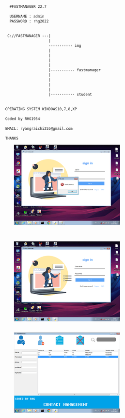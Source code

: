              #FASTMANAGER 22.7

             USERNAME : admin
             PASSWORD : rhg2022


            C://FASTMANAGER ---|
                               |
                               ----------- img 
                               |
                               |
                               |
                               |
                               |----------- fastmanager
                               |
                               |
                               |
                               |
                               |----------- student 
                
                
           OPERATING SYSTEM WINDOWS10,7,8,XP
           
           Coded by RHG1954 
           
           EMAIL: ryangraichi255@gmail.com
           
           THANKS
        
&nbsp;&nbsp;&nbsp;&nbsp;&nbsp;&nbsp;&nbsp;&nbsp;&nbsp;&nbsp;&nbsp;&nbsp;&nbsp;&nbsp;&nbsp;&nbsp;&nbsp;&nbsp;&nbsp;&nbsp;<img src="https://github.com/RHG1954/fastmanager/blob/main/UPLOAD/Untitled2.png" width="350" >
<br><br><br><br>
&nbsp;&nbsp;&nbsp;&nbsp;&nbsp;&nbsp;&nbsp;&nbsp;&nbsp;&nbsp;&nbsp;&nbsp;&nbsp;&nbsp;&nbsp;&nbsp;&nbsp;&nbsp;&nbsp;&nbsp;<img src="https://github.com/RHG1954/fastmanager/blob/main/UPLOAD/Untitled.png" width="350" >
<br><br><br>
&nbsp;&nbsp;&nbsp;&nbsp;&nbsp;&nbsp;&nbsp;&nbsp;&nbsp;&nbsp;&nbsp;&nbsp;&nbsp;&nbsp;&nbsp;&nbsp;&nbsp;&nbsp;&nbsp;&nbsp;<img src="https://github.com/RHG1954/fastmanager/blob/main/UPLOAD/Untitled3.png" width="350" >
